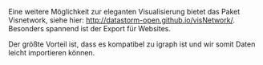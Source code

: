 Eine weitere Möglichkeit zur eleganten Visualisierung bietet das Paket Visnetwork, siehe hier: http://datastorm-open.github.io/visNetwork/. Besonders spannend ist der Export für Websites.

Der größte Vorteil ist, dass es kompatibel zu igraph ist und wir somit Daten leicht importieren können.


